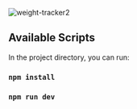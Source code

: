 ![weight-tracker2](https://user-images.githubusercontent.com/59264488/215647253-5d281613-6c02-459d-b69d-6ecd74f98287.JPG)

## Available Scripts

In the project directory, you can run:

### `npm install`
### `npm run dev`
